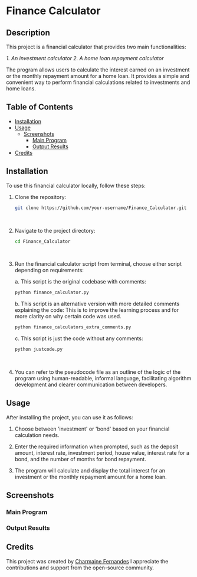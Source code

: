 # Finance Calculator

## Description

This project is a financial calculator that provides two main functionalities:

   *1. An investment calculator*
   *2. A home loan repayment calculator*

The program allows users to calculate the interest earned on an investment or the monthly repayment amount for a home loan. 
It provides a simple and convenient way to perform financial calculations related to investments and home loans.

## Table of Contents

- [Installation](#installation)
- [Usage](#usage)
  - [Screenshots](#screenshots)
    - [Main Program](#main-program)
    - [Output Results](#output-results)
- [Credits](#credits)

## Installation

To use this financial calculator locally, follow these steps:
<br>

1. Clone the repository:

   ```bash
   git clone https://github.com/your-username/Finance_Calculator.git
   ```
   <br>
   
2. Navigate to the project directory:

   ```bash
   cd Finance_Calculator
   ```
   <br>
   
3. Run the financial calculator script from terminal, choose either script depending on requirements:

   a. This script is the original codebase with comments:
   
   ```bash
   python finance_calculator.py
   ```

   b. This script is an alternative version with more detailed comments explaining the code:
   This is to improve the learning process and for more clarity on why certain code was used.

   ```bash
   python finance_calculators_extra_comments.py
   ```

   c. This script is just the code without any comments:

   ```bash
   python justcode.py
   ```
   <br>
   
4. You can refer to the pseudocode file as an outline of the logic of the program using human-readable, informal language,
   facilitating algorithm development and clearer communication between developers.
   <br>

## Usage

After installing the project, you can use it as follows:

1. Choose between 'investment' or 'bond' based on your financial calculation needs.

2. Enter the required information when prompted, such as the deposit amount, interest rate, investment period, house value, interest rate for a bond,
   and the number of months for bond repayment.

3. The program will calculate and display the total interest for an investment or the monthly repayment amount for a home loan.

## Screenshots

### Main Program



### Output Results



## Credits

This project was created by [Charmaine Fernandes](https://github.com/gitgit-hooray)
I appreciate the contributions and support from the open-source community.





